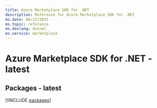 ```yaml
---
title: Azure Marketplace SDK for .NET
description: Reference for Azure Marketplace SDK for .NET
ms.date: 08/22/2025
ms.topic: reference
ms.devlang: dotnet
ms.service: marketplace
---
```

# Azure Marketplace SDK for .NET - latest
## Packages - latest
[!INCLUDE [packages](marketplace-index.md)]